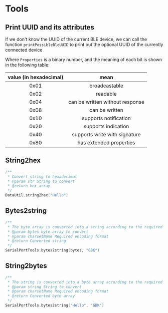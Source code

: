 # Tools

## Print UUID and its attributes

If we don't know the UUID of the current BLE device, we can call the function `printPossibleBleUUID` to print out the optional UUID of the currently connected device

Where `Properties` is a binary number, and the meaning of each bit is shown in the following table:

| value (in hexadecimal) |              mean               |
| :--------------------: | :-----------------------------: |
|          0x01          |          broadcastable          |
|          0x02          |            readable             |
|          0x04          | can be written without response |
|          0x08          |         can be written          |
|          0x10          |      supports notification      |
|          0x20          |       supports indication       |
|          0x40          |  supports write with signature  |
|          0x80          |     has extended properties     |



## String2hex

```kotlin
/**
 * Convert string to hexadecimal
 * @param str String to convert
 * @return hex array
 */
DataUtil.string2hex("Hello")
```

## Bytes2string

```kotlin
/**
 * The byte array is converted into a string according to the required encoding format
 * @param bytes byte array to convert
 * @param charsetName Required encoding format
 * @return Converted string
 */
SerialPortTools.bytes2string(bytes, "GBK")
```

## String2bytes

```kotlin
/**
 * The string is converted into a byte array according to the required encoding format
 * @param string String to convert
 * @param charsetName Required encoding format
 * @return Converted byte array
 */
SerialPortTools.bytes2string("Hello", "GBK")
```
